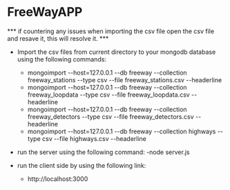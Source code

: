 # FreeWayAPP

*** if countering any issues when importing the csv file open the csv file and resave it, this will resolve it. ***
* Import the csv files from current directory to your mongodb database using the following commands:
    - mongoimport --host=127.0.0.1 --db freeway --collection freeway_stations --type csv --file freeway_stations.csv --headerline
    - mongoimport --host=127.0.0.1 --db freeway --collection freeway_loopdata --type csv --file freeway_loopdata.csv --headerline
    - mongoimport --host=127.0.0.1 --db freeway --collection freeway_detectors --type csv --file freeway_detectors.csv --headerline
    - mongoimport --host=127.0.0.1 --db freeway --collection highways --type csv --file highways.csv --headerline

* run the server using the following command:
    -node server.js

* run the client side by using the following link:
    - http://localhost:3000